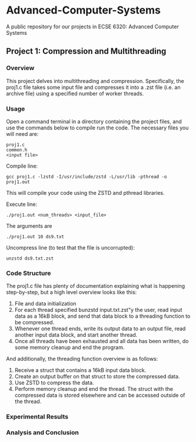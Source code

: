 # Advanced-Computer-Systems
A public repository for our projects in ECSE 6320: Advanced Computer Systems

## Project 1: Compression and Multithreading
### Overview
This project delves into multithreading and compression. Specifically, the proj1.c file takes some input file and compresses it into a .zst file (i.e. an archive file) using a specified number of worker threads.

### Usage
Open a command terminal in a directory containing the project files, and use the commands below to compile run the code. The necessary files you will need are:
```
proj1.c
common.h
<input file>
``` 

Compile line:
```
gcc proj1.c -lzstd -I/usr/include/zstd -L/usr/lib -pthread -o proj1.out
```
This will compile your code using the ZSTD and pthread libraries.

Execute line:
```
./proj1.out <num_threads> <input_file>
```
The arguments are <number of worker threads you would like to run> <your input file>
```
./proj1.out 10 ds9.txt
```

Uncompress line (to test that the file is uncorrupted):
```
unzstd ds9.txt.zst
```

### Code Structure
The proj1.c file has plenty of documentation explaining what is happening step-by-step, but a high level overview looks like this:
1) File and data initialization
2) For each thread specified bunzstd input.txt.zst"y the user, read input data as a 16kB block, and send that data block to a threading function to be compressed.
3) Whenever one thread ends, write its output data to an output file, read another input data block, and start another thread.
4) Once all threads have been exhausted and all data has been written, do some memory cleanup and end the program.

And additionally, the threading function overview is as follows:
1) Receive a struct that contains a 16kB input data block.
2) Create an output buffer on that struct to store the compressed data.
3) Use ZSTD to compress the data.
4) Perform memory cleanup and end the thread. The struct with the compressed data is stored elsewhere and can be accessed outside of the thread.

### Experimental Results

### Analysis and Conclusion
